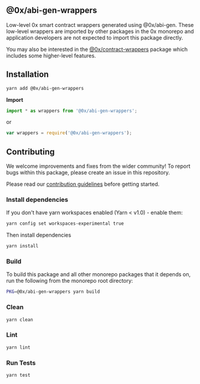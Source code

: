 ## @0x/abi-gen-wrappers

Low-level 0x smart contract wrappers generated using @0x/abi-gen. These
low-level wrappers are imported by other packages in the 0x monorepo and
application developers are not expected to import this package directly.

You may also be interested in the
[@0x/contract-wrappers](../contract-wrappers/README.md) package which
includes some higher-level features.

## Installation

```bash
yarn add @0x/abi-gen-wrappers
```

**Import**

```typescript
import * as wrappers from '@0x/abi-gen-wrappers';
```

or

```javascript
var wrappers = require('@0x/abi-gen-wrappers');
```

## Contributing

We welcome improvements and fixes from the wider community! To report bugs within this package, please create an issue in this repository.

Please read our [contribution guidelines](../../CONTRIBUTING.md) before getting started.

### Install dependencies

If you don't have yarn workspaces enabled (Yarn < v1.0) - enable them:

```bash
yarn config set workspaces-experimental true
```

Then install dependencies

```bash
yarn install
```

### Build

To build this package and all other monorepo packages that it depends on, run the following from the monorepo root directory:

```bash
PKG=@0x/abi-gen-wrappers yarn build
```

### Clean

```bash
yarn clean
```

### Lint

```bash
yarn lint
```

### Run Tests

```bash
yarn test
```
